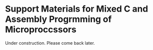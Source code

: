 # Support Materials for Mixed C and Assembly Progrmming of Microproccssors

Under construction. Please come back later.  
